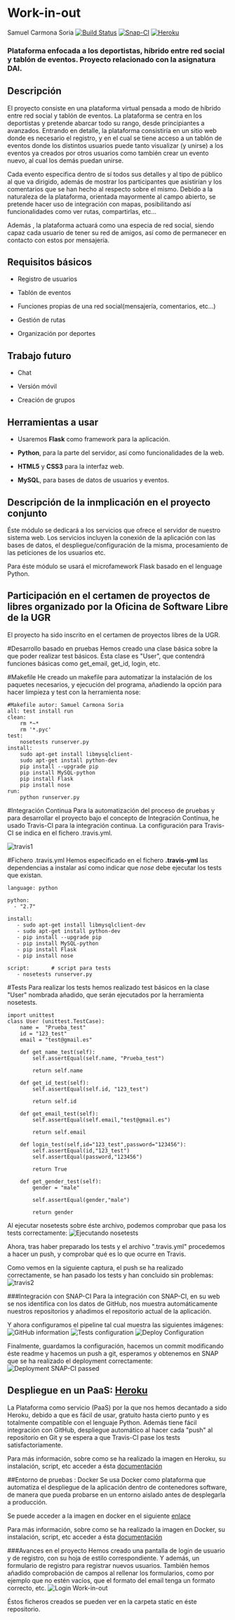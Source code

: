 # Work-in-out

Samuel Carmona Soria [![Build Status](https://travis-ci.org/Samuc/Proyecto-IV-modulo3.svg)](https://travis-ci.org/Samuc/Proyecto-IV-modulo3)  [![Snap-CI](https://snap-ci.com/Samuc/Proyecto-IV-modulo3/branch/master/build_image)](https://snap-ci.com/Samuc/Proyecto-IV-modulo3/branch/master) [![Heroku](https://www.herokucdn.com/deploy/button.png)](https://work-in-out-samuc.herokuapp.com/)


### Plataforma enfocada a los deportistas, híbrido entre red social y tablón de eventos. Proyecto relacionado con la asignatura DAI.
## Descripción
El proyecto consiste en una plataforma virtual pensada a modo de híbrido entre red social y tablón de eventos. La plataforma se centra en los deportistas y pretende abarcar todo su rango, desde principiantes a avanzados.
Entrando en detalle, la plataforma consistiría en un sitio web donde es necesario el registro, y en el cual se tiene acceso a un tablón de eventos donde los distintos usuarios puede tanto visualizar (y unirse) a los eventos ya creados por otros usuarios como también crear un evento nuevo, al cual los demás puedan unirse.

Cada evento especifica dentro de sí todos sus detalles y al tipo de público al que va dirigido, además de mostrar los participantes que asistirían y los comentarios que se han hecho al respecto sobre el mismo.
Debido a la naturaleza de la plataforma, orientada mayormente al campo abierto, se pretende hacer uso de integración con mapas, posibilitando así funcionalidades como ver rutas, compartirlas, etc...

Además , la plataforma actuará como una especia de red social, siendo capaz cada usuario de tener su red de amigos, así como de permanecer en contacto con estos por mensajería.

## Requisitos básicos

* Registro de usuarios

* Tablón de eventos

* Funciones propias de una red social(mensajería, comentarios, etc...)

* Gestión de rutas

* Organización por deportes

## Trabajo futuro

- Chat

- Versión móvil

- Creación de grupos

## Herramientas a usar

* Usaremos **Flask** como framework para la aplicación.

* **Python**, para la parte del servidor, así como funcionalidades de la web.

* **HTML5** y **CSS3** para la interfaz web.

* **MySQL**, para bases de datos de usuarios y eventos.

## Descripción de la inmplicación en el proyecto conjunto
Éste módulo se dedicará a los servicios que ofrece el servidor de nuestro sistema web.
Los servicios incluyen la conexión de la aplicación con las bases de datos, el despliegue/configuración de la misma, procesamiento de las peticiones de los usuarios etc.

Para éste módulo se usará el microfamework Flask basado en el lenguage Python.


## Participación en el certamen de proyectos de libres organizado por la Oficina de Software Libre de la UGR
El proyecto ha sido inscrito en el certamen de proyectos libres de la UGR.

#Desarrollo basado en pruebas
Hemos creado una clase básica sobre la que poder realizar test básicos.
Ésta clase es "User", que contendrá funciones básicas como get_email, get_id, login, etc.

#Makefile
He creado un makefile para automatizar la instalación de los paquetes necesarios, y ejecución del programa, añadiendo la opción para hacer limpieza y test con la herramienta nose:
```
#Makefile autor: Samuel Carmona Soria
all: test install run
clean:
	rm *~*
	rm '*.pyc'
test:
	nosetests runserver.py
install:
	sudo apt-get install libmysqlclient-
	sudo apt-get install python-dev
	pip install --upgrade pip
	pip install MySQL-python
	pip install Flask
	pip install nose
run:
	python runserver.py

```

#Integración Continua
Para la automatización del proceso de pruebas y para desarrollar el proyecto bajo el concepto de Integración Contínua, he usado Travis-CI para la integración continua.
La configuración para Travis-CI se indica en el fichero .travis.yml.

![travis1](http://i770.photobucket.com/albums/xx346/BkY_1234/integracioncontinua_zps7wakrtul.jpg)

#Fichero .travis.yml
Hemos especificado en el fichero **.travis-yml** las dependencias a instalar así como indicar que *nose* debe ejecutar los tests que existan.
```
language: python

python:
  - "2.7"

install:
   - sudo apt-get install libmysqlclient-dev
   - sudo apt-get install python-dev
   - pip install --upgrade pip
   - pip install MySQL-python
   - pip install Flask
   - pip install nose

script:       # script para tests
   - nosetests runserver.py

```

#Tests
Para realizar los tests hemos realizado test básicos en la clase "User" nombrada añadido, que serán ejecutados por la herramienta nosetests.
```
import unittest
class User (unittest.TestCase):
    name =  "Prueba_test"
    id = "123_test"
    email = "test@gmail.es"

    def get_name_test(self):
        self.assertEqual(self.name, "Prueba_test")

        return self.name

    def get_id_test(self):
        self.assertEqual(self.id, "123_test")

        return self.id

    def get_email_test(self):
        self.assertEqual(self.email,"test@gmail.es")

        return self.email

    def login_test(self,id="123_test",password="123456"):
        self.assertEqual(id,"123_test")
        self.assertEqual(password,"123456")

        return True

    def get_gender_test(self):
        gender = "male"

        self.assertEqual(gender,"male")

        return gender

```

Al ejecutar nosetests sobre éste archivo, podemos comprobar que pasa los tests correctamente:
![Ejecutando nosetests](http://i770.photobucket.com/albums/xx346/BkY_1234/captura_nosetests_zpsvp3ybx0t.jpg)

Ahora, tras haber preparado los tests y el archivo ".travis.yml" procedemos a hacer un push, y comprobar qué es lo que ocurre en Travis.

Como vemos en la siguiente captura, el push se ha realizado correctamente, se han pasado los tests y han concluido sin problemas:
![travis2](http://i770.photobucket.com/albums/xx346/BkY_1234/capturaTravis_zpsljyursje.jpg)




###Integración con SNAP-CI
Para la integración con SNAP-CI, en su web se nos identifica con los datos de GitHub, nos muestra automáticamente nuestros repositorios y añadimos el repositorio actual de la aplicación.

Y ahora configuramos el pipeline tal cual muestra las siguientes imágenes:
![GitHub information](http://i770.photobucket.com/albums/xx346/BkY_1234/capturah3_zpse9qhlqgn.jpg)
![Tests configuration](http://i770.photobucket.com/albums/xx346/BkY_1234/capturah5_zps23ln3cir.jpg)
![Deploy Configuration](http://i770.photobucket.com/albums/xx346/BkY_1234/capturah4_zpsbxrmb8sv.jpg)

Finalmente, guardamos la configuración, hacemos un commit modificando éste readme y hacemos un push a git, esperamos y obtenemos en SNAP que se ha realizado el deployment correctamente:
![Deployment SNAP-CI passed](http://i770.photobucket.com/albums/xx346/BkY_1234/capturah6_zpstyll3hv9.jpg)

## Despliegue en un PaaS: [Heroku](https://www.heroku.com/)
La Plataforma como servicio (PaaS) por la que nos hemos decantado a sido Heroku, debido a que es fácil de usar, gratuito hasta cierto punto y es totalmente compatible con el lenguaje Python.
Además tiene fácil integración con GitHub, despliegue automático al hacer cada "push" al repositorio en Git y se espera a que Travis-CI pase los tests satisfactoriamente.

Para más información, sobre como se ha realizado la imagen en Heroku, su instalación, script, etc acceder a ésta [documentación](https://github.com/Samuc/Proyecto-IV-modulo3/Documentacion/Heroku.md)


##Entorno de pruebas : Docker
Se usa Docker como plataforma que automatiza el despliegue de la aplicación dentro de contenedores software, de manera que pueda probarse en un entorno aislado antes de desplegarla a producción.

Se puede acceder a la imagen en  docker en el siguiente [enlace](https://hub.docker.com/r/samucs/proyecto-iv//)

Para más información, sobre como se ha realizado la imagen en Docker, su instalación, script, etc acceder a ésta [documentación](https://github.com/Samuc/Proyecto-IV-modulo3/Documentacion/Docker.md)


###Avances en el proyecto
Hemos creado una pantalla de login de usuario y de registro, con su hoja de estilo correspondiente.
Y además, un formulario de registro para registrar nuevos usuarios. También hemos añadido comprobación de campos al rellenar los formularios, como por ejemplo que no estén vacíos, que el formato del email tenga un formato correcto, etc.
![Login Work-in-out](http://i770.photobucket.com/albums/xx346/BkY_1234/captura_clienthtml_zpshnc3jzys.jpg)

Éstos ficheros creados se pueden ver en la carpeta static en éste repositorio.
